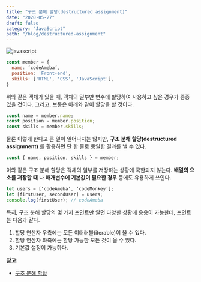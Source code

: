 ```yaml
---
title: "구조 분해 할당(destructured assignment)"
date: "2020-05-27"
draft: false
category: "JavaScript"
path: "/blog/destructured-assignment"
---
```


![javascript](https://blog.martinwork.co.kr/images/javascript/javascript.png)

```js
const member = {
  name: ‘codeAmeba’,
  position: 'Front-end',
  skills: ['HTML', 'CSS', 'JavaScript'],
}
```

위와 같은 객체가 있을 때, 객체의 일부만 변수에 할당하여 사용하고 싶은 경우가 종종 있을 것이다. 그리고, 보통은 아래와 같이 할당을 할 것이다.

```js
const name = member.name;
const position = member.position;
const skills = member.skills;
```

물론 이렇게 한다고 큰 일이 일어나지는 않지만, **구조 분해 할당(destructured assignment)** 를 활용하면 단 한 줄로 동일한 결과를 낼 수 있다.

```js
const { name, position, skills } = member;
```

이와 같은 구조 분해 할당은 객체의 일부를 저장하는 상황에 국한되지 않는다. **배열의 요소를 저장할 때** 나 **매개변수에 기본값이 필요한 경우** 등에도 유용하게 쓰인다.

```js
let users = [‘codeAmeba’, ‘codeMonkey’];
let [firstUser, secondUser] = users;
console.log(firstUser); // codeAmeba
```

특히, 구조 분해 할당의 몇 가지 포인트만 알면 다양한 상황에 응용이 가능한데, 포인트는 다음과 같다.

1. 할당 연산자 우측에는 모든 이터러블(iterable)이 올 수 있다.
2. 할당 연산자 좌측에는 할당 가능한 모든 것이 올 수 있다.
3. 기본값 설정이 가능하다.

**참고:**
- [구조 분해 할당](https://ko.javascript.info/destructuring-assignment)